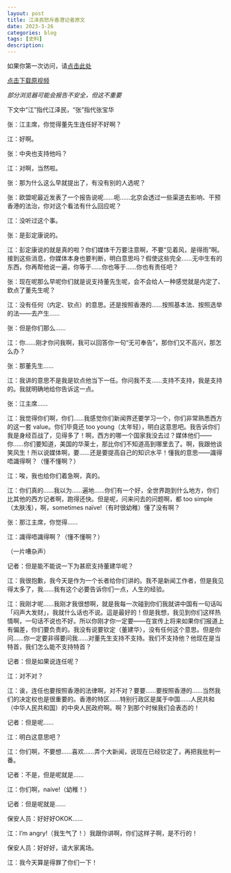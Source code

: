 ```yaml
---
layout: post
title: 江泽民怒斥香港记者原文
date: 2023-3-26
categories: blog
tags: [史料]
description: 
---
```


如果你第一次访问，请[点击此处](https://ovule-seed.github.io/blog/2023/01/30/z9-%E6%A0%B8%E5%BF%83/)

[点击下载原视频](http://link.jscdn.cn/1drv/aHR0cHM6Ly8xZHJ2Lm1zL3YvcyFBbkRfWnc1MWxQUWplRXMwV0IwZ0JmTGg2S1k_ZT1UOFNiOXI.mp4)

*部分浏览器可能会报告不安全，但这不重要*

下文中“江”指代江泽民，“张”指代张宝华

张：江主席，你觉得董先生连任好不好啊？

江：好啊。

张：中央也支持他吗？

江：对啊，当然啦。

张：那为什么这么早就提出了，有没有别的人选呢？

张：欧盟呢最近发表了一个报告说呢……呃……北京会透过一些渠道去影响、干预香港的法治，你对这个看法有什么回应呢？

江：没听过这个事。

张：是彭定康说的。

江：彭定康说的就是真的啦？你们媒体千万要注意啊，不要“见着风，是得雨”啊。接到这些消息，你媒体本身也要判断，明白意思吗？假使这些完全……无中生有的东西，你再帮他说一遍，你等于……你也等于……你也有责任吧？

张：现在呢那么早呢你们就是说支持董先生呢，会不会给人一种感觉就是内定了、欽点了董先生呢？

江：没有任何（内定、钦点）的意思。还是按照香港的……按照基本法、按照选举的法——去产生……

张：但是你们那么……

江：你……刚才你问我啊，我可以回答你一句“无可奉告”，那你们又不高兴，那怎么办？

张：那董先生……

江：我讲的意思不是我是钦点他当下一任。你问我不支……支持不支持，我是支持的。我就明确地给你告诉这一点。

张：江主席……

江：我觉得你们啊，你们……我感觉你们新闻界还要学习一个，你们非常熟悉西方的这一套 value。你们毕竟还 too young（太年轻），明白这意思吧。我告诉你们我是身经百战了，见得多了！啊，西方的哪一个国家我没去过？媒体他们——你……你们要知道，美国的华莱士，那比你们不知道高到哪里去了。啊，我跟他谈笑风生！所以说媒体啊，要……还是要提高自己的知识水平！懂我的意思——識得唔識得啊？（懂不懂啊？）

江：唉，我也给你们着急啊，真的。

江：你们真的……我以为……遍地……你们有一个好，全世界跑到什么地方，你们比其他的西方记者啊，跑得还快。但是呢，问来问去的问题啊，都 too simple（太肤浅），啊，sometimes naïve!（有时很幼稚）懂了没有啊？

张：那江主席，你觉得……

江：識得唔識得啊？（懂不懂啊？）

（一片嘈杂声）

记者：但是能不能说一下为甚麽支持董建华呢？

江：我很抱歉，我今天是作为一个长者给你们讲的。我不是新闻工作者，但是我见得太多了，我……我有这个必要告诉你们一点，人生的经验。

江：我刚才呢……我刚才我很想啊，就是我每一次碰到你们我就讲中国有一句话叫「闷声大发财」，我就什么话也不说。這是最好的！但是我想，我见到你们这样热情啊，一句话不说也不好。所以你刚才你一定要——在宣传上将来如果你们报道上有偏差，你们要负责的。我没有说要钦定（董建华），没有任何这个意思。但是你问……你一定要非得要问我……对董先生支持不支持。我们不支持他？他现在是当特首，我们怎么能不支持特首？

记者：但是如果说连任呢？

江：对不对？

江：诶，连任也要按照香港的法律啊，对不对？要要……要按照香港的……当然我们的决定权也是很重要的。香港的特区……特别行政区是属于中国……人民共和（中华人民共和国）的中央人民政府啊。啊？到那个时候我们会表态的！

记者：但是呢……

江：明白这意思吧？

江：你们啊，不要想……喜欢……弄个大新闻，说现在已经钦定了，再把我批判一番。

记者：不是，但是呢就是……

江：你们啊，naive!（幼稚！）

记者：但是呢就是……

保安人员：好好好OKOK……

江：I’m angry!（我生气了！）我跟你讲啊，你们这样子啊，是不行的！

保安人员：好好好，请大家离场。

江：我今天算是得罪了你们一下！


